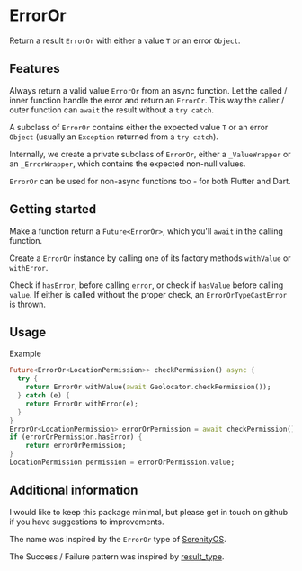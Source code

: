 # ErrorOr

Return a result `ErrorOr` with either a value `T` or an error `Object`.

## Features

Always return a valid value `ErrorOr` from an async function. Let the called /
inner function handle the error and return an `ErrorOr`. This way the caller /
outer function can `await` the result without a `try catch`.

A subclass of `ErrorOr` contains either the expected value `T` or an error
`Object` (usually an `Exception` returned from a `try catch`).

Internally, we create a private subclass of `ErrorOr`, either a `_ValueWrapper`
or an `_ErrorWrapper`, which contains the expected non-null values.

`ErrorOr` can be used for non-async functions too - for both Flutter and Dart.

## Getting started

Make a function return a `Future<ErrorOr>`, which you'll `await` in the calling
function.

Create a `ErrorOr` instance by calling one of its factory methods `withValue` or
`withError`.

Check if `hasError`, before calling `error`, or check if `hasValue` before
calling `value`. If either is called without the proper check, an
`ErrorOrTypeCastError` is thrown.

## Usage

Example

```dart
Future<ErrorOr<LocationPermission>> checkPermission() async {
  try {
    return ErrorOr.withValue(await Geolocator.checkPermission());
  } catch (e) {
    return ErrorOr.withError(e);
  }
}
ErrorOr<LocationPermission> errorOrPermission = await checkPermission();
if (errorOrPermission.hasError) {
	return errorOrPermission;
}
LocationPermission permission = errorOrPermission.value;
```

## Additional information

I would like to keep this package minimal, but please get in touch on github if
you have suggestions to improvements.

The name was inspired by the `ErrorOr` type of [SerenityOS](https://github.com/SerenityOS/serenity/blob/master/AK/Error.h).

The Success / Failure pattern was inspired by [result_type](https://pub.dev/packages/result_type).